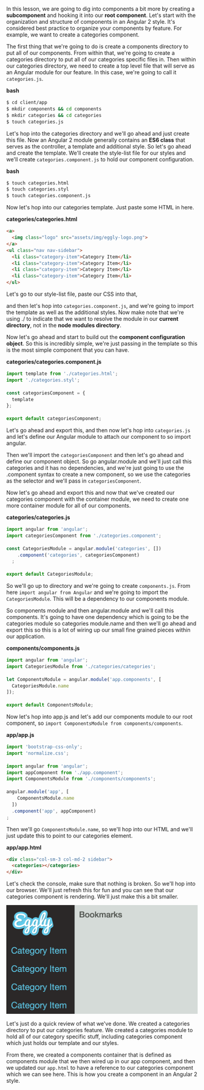 In this lesson, we are going to dig into components a bit more by creating a **subcomponent** and hooking it into our **root component**. Let's start with the organization and structure of components in an Angular 2 style. It's considered best practice to organize your components by feature. For example, we want to create a categories component.

The first thing that we're going to do is create a components directory to put all of our components. From within that, we're going to create a categories directory to put all of our categories specific files in. Then within our categories directory, we need to create a top level file that will serve as an Angular module for our feature. In this case, we're going to call it `categories.js`.

**bash**
```bash
$ cd client/app
$ mkdir components && cd components
$ mkdir categories && cd categories
$ touch categories.js
```

Let's hop into the categories directory and we'll go ahead and just create this file. Now an Angular 2 module generally contains an **ES6 class** that serves as the controller, a template and additional style. So let's go ahead and create the template. We'll create the style-list file for our styles and we'll create `categories.component.js` to hold our component configuration.

**bash**
```bash
$ touch categories.html
$ touch categories.styl
$ touch categories.component.js
```

Now let's hop into our categories template. Just paste some HTML in here. 

**categories/categories.html**
```html
<a>
  <img class="logo" src="assets/img/eggly-logo.png">
</a>
<ul class="nav nav-sidebar">
  <li class="category-item">Category Item</li>
  <li class="category-item">Category Item</li>
  <li class="category-item">Category Item</li>
  <li class="category-item">Category Item</li>
</ul>
```

Let's go to our style-list file, paste our CSS into that, 

and then let's hop into `categories.component.js`, and we're going to import the template as well as the additional styles. Now make note that we're using ./ to indicate that we want to resolve the module in our **current directory**, not in the **node modules directory**.

Now let's go ahead and start to build out the **component configuration object**. So this is incredibly simple, we're just passing in the template so this is the most simple component that you can have. 

**categories/categories.component.js**
```javascript
import template from './categories.html';
import './categories.styl';

const categoriesComponent = {
  template
};

export default categoriesComponent;
```

Let's go ahead and export this, and then now let's hop into `categories.js` and let's define our Angular module to attach our component to so import angular.

Then we'll import the `categoriesComponent` and then let's go ahead and define our component object. So go angular.module and we'll just call this categories and it has no dependencies, and we're just going to use the .component syntax to create a new component, so we use the categories as the selector and we'll pass in `categoriesComponent`.

Now let's go ahead and export this and now that we've created our categories component with the container module, we need to create one more container module for all of our components. 

**categories/categories.js**
```javascript
import angular from 'angular';
import categoriesComponent from './categories.component';

const CategoriesModule = angular.module('categories', [])
    .component('categories', categoriesComponent)
  ;

export default CategoriesModule;
```

So we'll go up to directory and we're going to create `components.js`. From here `import angular from Angular` and we're going to import the `CategoriesModule`. This will be a dependency to our components module.

So components module and then angular.module and we'll call this components. It's going to have one dependency which is going to be the categories module so categories module.name and then we'll go ahead and export this so this is a lot of wiring up our small fine grained pieces within our application. 

**components/components.js**
```javascript
import angular from 'angular';
import CategoriesModule from './categories/categories';

let ComponentsModule = angular.module('app.components', [
  CategoriesModule.name
]);

export default ComponentsModule;
```

Now let's hop into app.js and let's add our components module to our root component, so `import ComponentsModule from components/components`.

**app/app.js**
```javascript
import 'bootstrap-css-only';
import 'normalize.css';

import angular from 'angular';
import appComponent from './app.component';
import ComponentsModule from './components/components';

angular.module('app', [
    ComponentsModule.name
  ])
  .component('app', appComponent)
;
```


Then we'll go `ComponentsModule.name`, so we'll hop into our HTML and we'll just update this to point to our categories element. 

**app/app.html**
```html
<div class="col-sm-3 col-md-2 sidebar">
  <categories></categories>
</div>
```

Let's check the console, make sure that nothing is broken. So we'll hop into our browser. We'll just refresh this for fun and you can see that our categories component is rendering. We'll just make this a bit smaller.

![Categories Sidebar](../images/angular-1-x-creating-subcomponents-final.png)

Let's just do a quick review of what we've done. We created a categories directory to put our categories feature. We created a categories module to hold all of our category specific stuff, including categories component which just holds our template and our styles.

From there, we created a components container that is defined as components module that we then wired up in our app component, and then we updated our `app.html` to have a reference to our categories component which we can see here. This is how you create a component in an Angular 2 style.